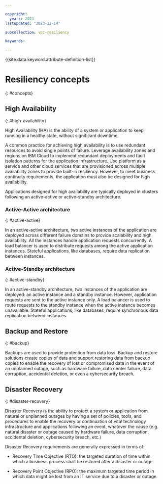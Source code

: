 ```yaml
---

copyright:
  years: 2023
lastupdated: "2023-12-14"

subcollection: vpc-resiliency

keywords:

---
```


{{site.data.keyword.attribute-definition-list}}

# Resiliency concepts
{: #concepts}

## High Availability
{: #high-availability}

High Availability (HA) is the ability of a system or application to keep running in a healthy state, without significant downtime.

A common practice for achieving high availability is to use redundant resources to avoid single points of failure. Leverage availability zones and regions on IBM Cloud to implement redundant deployments and fault isolation patterns for the application infrastructure. Use platform as a service and other cloud services that are provisioned across multiple availability zones to provide built-in resiliency. However, to meet business continuity requirements, the application must also be designed for high availability.

Applications designed for high availability are typically deployed in clusters following an active-active or active-standby architecture.

### Active-Active architecture
{: #active-active}

In an active-active architecture, two active instances of the application are deployed across different failure domains to provide scalability and high availability. All the instances handle application requests concurrently. A load balancer is used to distribute requests among the active application instances. Stateful applications, like databases, require data replication between instances.

### Active-Standby architecture
{: #active-standby}

In an active-standby architecture, two instances of the application are deployed: an active instance and a standby instance. However, application requests are sent to the active instance only. A load balancer is used to route requests to the standby instance when the active instance becomes unavailable. Stateful applications, like databases, require synchronous data replication between instances.

## Backup and Restore
{: #backup}

Backups are used to provide protection from data loss. Backup and restore solutions create copies of data and support restoring data from backup copies to enable the recovery of lost or compromised data in the event of an unplanned outage, such as hardware failure, data center failure, data corruption, accidental deletion, or even a cybersecurity breach.

## Disaster Recovery
{: #disaster-recovery}

Disaster Recovery is the ability to protect a system or application from natural or unplanned outages by having a set of policies, tools, and procedures to enable the recovery or continuation of vital technology infrastructure and applications following an event, whatever the cause (e.g. natural disaster or outage caused by hardware failure, data corruption, accidental deletion, cybersecurity breach, etc.)

Disaster Recovery requirements are generally expressed in terms of:

-   Recovery Time Objective (RTO): the targeted duration of time within which a business process shall be restored after a disaster or outage.

-   Recovery Point Objective (RPO): the maximum targeted time period in which data might be lost from an IT service due to a disaster or outage.
